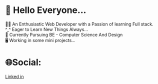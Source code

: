 # 👋 Hello Everyone... 

🧑‍💻 An Enthusiastic Web Developer with a Passion of learning Full stack.<br>
^_^ Eager to Learn New Things Always...<br>
📖 Currently Pursuing BE - Computer Science And Design<br>
🖥️ Working in some mini projects...

# 🌐Social:
<a href="https://www.linkedin.com/in/hariharasudhan-sk-a53361249/" class="button">Linked in</a>
